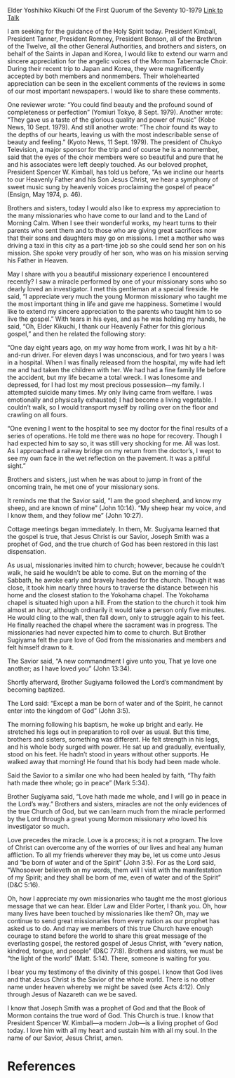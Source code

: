 Elder Yoshihiko Kikuchi
Of the First Quorum of the Seventy
10-1979
[Link to Talk](https://www.churchofjesuschrist.org/study/general-conference/1979/10/send-missionaries-from-every-nation?lang=eng)

I am seeking for the guidance of the Holy Spirit today. President Kimball, President Tanner, President Romney, President Benson, all of the Brethren of the Twelve, all the other General Authorities, and brothers and sisters, on behalf of the Saints in Japan and Korea, I would like to extend our warm and sincere appreciation for the angelic voices of the Mormon Tabernacle Choir. During their recent trip to Japan and Korea, they were magnificently accepted by both members and nonmembers. Their wholehearted appreciation can be seen in the excellent comments of the reviews in some of our most important newspapers. I would like to share these comments.

One reviewer wrote: “You could find beauty and the profound sound of completeness or perfection” (Yomiuri Tokyo, 8 Sept. 1979). Another wrote: “They gave us a taste of the glorious quality and power of music” (Kobe News, 10 Sept. 1979). And still another wrote: “The choir found its way to the depths of our hearts, leaving us with the most indescribable sense of beauty and feeling.” (Kyoto News, 11 Sept. 1979). The president of Chukyo Television, a major sponsor for the trip and of course he is a nonmember, said that the eyes of the choir members were so beautiful and pure that he and his associates were left deeply touched. As our beloved prophet, President Spencer W. Kimball, has told us before, “As we incline our hearts to our Heavenly Father and his Son Jesus Christ, we hear a symphony of sweet music sung by heavenly voices proclaiming the gospel of peace” (Ensign, May 1974, p. 46).

Brothers and sisters, today I would also like to express my appreciation to the many missionaries who have come to our land and to the Land of Morning Calm. When I see their wonderful works, my heart turns to their parents who sent them and to those who are giving great sacrifices now that their sons and daughters may go on missions. I met a mother who was driving a taxi in this city as a part-time job so she could send her son on his mission. She spoke very proudly of her son, who was on his mission serving his Father in Heaven.

May I share with you a beautiful missionary experience I encountered recently? I saw a miracle performed by one of your missionary sons who so dearly loved an investigator. I met this gentleman at a special fireside. He said, “I appreciate very much the young Mormon missionary who taught me the most important thing in life and gave me happiness. Sometime I would like to extend my sincere appreciation to the parents who taught him to so live the gospel.” With tears in his eyes, and as he was holding my hands, he said, “Oh, Elder Kikuchi, I thank our Heavenly Father for this glorious gospel,” and then he related the following story:

“One day eight years ago, on my way home from work, I was hit by a hit-and-run driver. For eleven days I was unconscious, and for two years I was in a hospital. When I was finally released from the hospital, my wife had left me and had taken the children with her. We had had a fine family life before the accident, but my life became a total wreck. I was lonesome and depressed, for I had lost my most precious possession—my family. I attempted suicide many times. My only living came from welfare. I was emotionally and physically exhausted; I had become a living vegetable. I couldn’t walk, so I would transport myself by rolling over on the floor and crawling on all fours.

“One evening I went to the hospital to see my doctor for the final results of a series of operations. He told me there was no hope for recovery. Though I had expected him to say so, it was still very shocking for me. All was lost. As I approached a railway bridge on my return from the doctor’s, I wept to see my own face in the wet reflection on the pavement. It was a pitiful sight.”

Brothers and sisters, just when he was about to jump in front of the oncoming train, he met one of your missionary sons.

It reminds me that the Savior said, “I am the good shepherd, and know my sheep, and are known of mine” (John 10:14). “My sheep hear my voice, and I know them, and they follow me” (John 10:27).

Cottage meetings began immediately. In them, Mr. Sugiyama learned that the gospel is true, that Jesus Christ is our Savior, Joseph Smith was a prophet of God, and the true church of God has been restored in this last dispensation.

As usual, missionaries invited him to church; however, because he couldn’t walk, he said he wouldn’t be able to come. But on the morning of the Sabbath, he awoke early and bravely headed for the church. Though it was close, it took him nearly three hours to traverse the distance between his home and the closest station to the Yokohama chapel. The Yokohama chapel is situated high upon a hill. From the station to the church it took him almost an hour, although ordinarily it would take a person only five minutes. He would cling to the wall, then fall down, only to struggle again to his feet. He finally reached the chapel where the sacrament was in progress. The missionaries had never expected him to come to church. But Brother Sugiyama felt the pure love of God from the missionaries and members and felt himself drawn to it.

The Savior said, “A new commandment I give unto you, That ye love one another; as I have loved you” (John 13:34).

Shortly afterward, Brother Sugiyama followed the Lord’s commandment by becoming baptized.

The Lord said: “Except a man be born of water and of the Spirit, he cannot enter into the kingdom of God” (John 3:5).

The morning following his baptism, he woke up bright and early. He stretched his legs out in preparation to roll over as usual. But this time, brothers and sisters, something was different. He felt strength in his legs, and his whole body surged with power. He sat up and gradually, eventually, stood on his feet. He hadn’t stood in years without other supports. He walked away that morning! He found that his body had been made whole.

Said the Savior to a similar one who had been healed by faith, “Thy faith hath made thee whole; go in peace” (Mark 5:34).

Brother Sugiyama said, “Love hath made me whole, and I will go in peace in the Lord’s way.” Brothers and sisters, miracles are not the only evidences of the true Church of God, but we can learn much from the miracle performed by the Lord through a great young Mormon missionary who loved his investigator so much.

Love precedes the miracle. Love is a process; it is not a program. The love of Christ can overcome any of the worries of our lives and heal any human affliction. To all my friends wherever they may be, let us come unto Jesus and “be born of water and of the Spirit” (John 3:5). For as the Lord said, “Whosoever believeth on my words, them will I visit with the manifestation of my Spirit; and they shall be born of me, even of water and of the Spirit” (D&C 5:16).

Oh, how I appreciate my own missionaries who taught me the most glorious message that we can hear. Elder Law and Elder Porter, I thank you. Oh, how many lives have been touched by missionaries like them? Oh, may we continue to send great missionaries from every nation as our prophet has asked us to do. And may we members of this true Church have enough courage to stand before the world to share this great message of the everlasting gospel, the restored gospel of Jesus Christ, with “every nation, kindred, tongue, and people” (D&C 77:8). Brothers and sisters, we must be “the light of the world” (Matt. 5:14). There, someone is waiting for you.

I bear you my testimony of the divinity of this gospel. I know that God lives and that Jesus Christ is the Savior of the whole world. There is no other name under heaven whereby we might be saved (see Acts 4:12). Only through Jesus of Nazareth can we be saved.

I know that Joseph Smith was a prophet of God and that the Book of Mormon contains the true word of God. This Church is true. I know that President Spencer W. Kimball—a modern Job—is a living prophet of God today. I love him with all my heart and sustain him with all my soul. In the name of our Savior, Jesus Christ, amen.

# References
